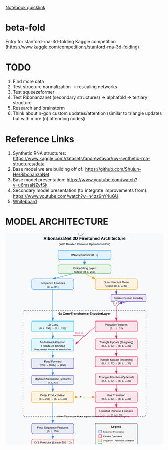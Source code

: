 [Notebook quicklink](https://github.com/my-Iq-is-3/beta-fold/blob/main/proj/beta-fold.ipynb)
# beta-fold
Entry for stanford-rna-3d-folding Kaggle competition (https://www.kaggle.com/competitions/stanford-rna-3d-folding)

# TODO
1. Find more data
2. Test structure normalization -> rescaling networks 
3. Test squeezeformer
4. Test Ribonanzanet (secondary structures) -> alphafold -> tertiary structure
5. Research and brainstorm
6. Think about n-gon custom updates/attention (similar to triangle updates but with more (n) attending nodes)

# Reference Links
1. Synthetic RNA structures: https://www.kaggle.com/datasets/andrewfavor/uw-synthetic-rna-structures/data
2. Base model we are building off of: https://github.com/Shujun-He/RibonanzaNet
3. Base model presentation: https://www.youtube.com/watch?v=u6msaNZyfSk
4. Secondary model presentation (to integrate improvements from): https://www.youtube.com/watch?v=n4zz9nY4uGU
5. [Whiteboard]( https://wbd.ms/share/v2/aHR0cHM6Ly93aGl0ZWJvYXJkLm1pY3Jvc29mdC5jb20vYXBpL3YxLjAvd2hpdGVib2FyZHMvcmVkZWVtL2FjY2EwYmI4Y2M0MjQ3YWJhNDY5Zjk0MDBmZTljYjZkX0JCQTcxNzYyLTEyRTAtNDJFMS1CMzI0LTVCMTMxRjQyNEUzRF9lZTJkNGViNC0wODE4LTQ4ZTktODAyMS1mYzQ2MzJkOGVkZjg=)

# MODEL ARCHITECTURE
![RibonanzaNet 3D Architecture](images/ribonanzanet-architecture.svg)


